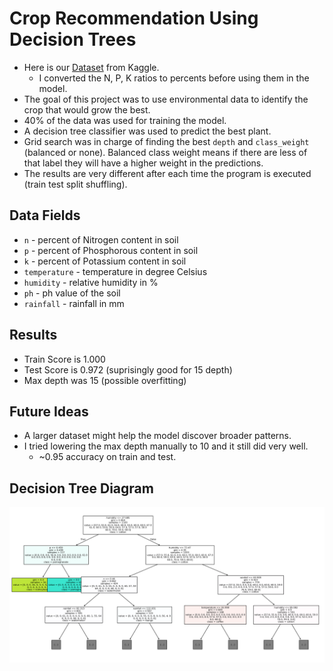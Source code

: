 # Crop Recommendation Using Decision Trees
- Here is our [Dataset](https://www.kaggle.com/datasets/atharvaingle/crop-recommendation-dataset) from Kaggle.
  - I converted the N, P, K ratios to percents before using them in the model.
- The goal of this project was to use environmental data to identify the crop that would grow the best.
- 40% of the data was used for training the model.
- A decision tree classifier was used to predict the best plant.
- Grid search was in charge of finding the best `depth` and `class_weight` (balanced or none). Balanced class weight means if there are less of that label they will have a higher weight in the predictions.
- The results are very different after each time the program is executed (train test split shuffling).
## Data Fields
- `n` - percent of Nitrogen content in soil
- `p` - percent of Phosphorous content in soil
- `k` - percent of Potassium content in soil
- `temperature` - temperature in degree Celsius
- `humidity` - relative humidity in %
- `ph` - ph value of the soil
- `rainfall` - rainfall in mm
## Results
- Train Score is 1.000
- Test Score is 0.972 (suprisingly good for 15 depth)
- Max depth was 15 (possible overfitting)
## Future Ideas
- A larger dataset might help the model discover broader patterns.
- I tried lowering the max depth manually to 10 and it still did very well.
  - ~0.95 accuracy on train and test.
## Decision Tree Diagram
<img src="DescisionTree.png">
